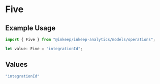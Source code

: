 # Five

## Example Usage

```typescript
import { Five } from "@inkeep/inkeep-analytics/models/operations";

let value: Five = "integrationId";
```

## Values

```typescript
"integrationId"
```